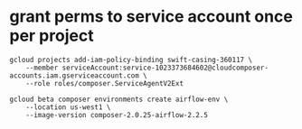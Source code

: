 # grant perms to service account once per project

```
gcloud projects add-iam-policy-binding swift-casing-360117 \
    --member serviceAccount:service-1023373684602@cloudcomposer-accounts.iam.gserviceaccount.com \
    --role roles/composer.ServiceAgentV2Ext
```

```
gcloud beta composer environments create airflow-env \
    --location us-west1 \
    --image-version composer-2.0.25-airflow-2.2.5
```